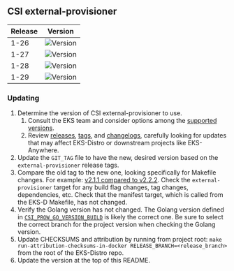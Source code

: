 ## CSI external-provisioner

| Release | Version                                                      |
|---------|--------------------------------------------------------------|
| 1-26    | ![Version](https://img.shields.io/badge/version-v4.0.1-blue) |
| 1-27    | ![Version](https://img.shields.io/badge/version-v4.0.1-blue) |
| 1-28    | ![Version](https://img.shields.io/badge/version-v4.0.1-blue) |
| 1-29    | ![Version](https://img.shields.io/badge/version-v4.0.1-blue) |

### Updating

1. Determine the version of CSI external-provisioner to use.
   1. Consult the EKS team and consider options among the
      [supported versions](https://kubernetes-csi.github.io/docs/external-provisioner.html#supported-versions).
   2. Review [releases](https://github.com/kubernetes-csi/external-provisioner/releases),
      [tags](https://github.com/kubernetes-csi/external-provisioner/tags),
      and [changelogs](https://github.com/kubernetes-csi/external-provisioner/tree/master/CHANGELOG),
      carefully looking for updates that may affect EKS-Distro or downstream
      projects like EKS-Anywhere.
2. Update the `GIT_TAG` file to have the new, desired version based on the
   `external-provisioner` release tags.
3. Compare the old tag to the new one, looking specifically for Makefile changes.
   For example:
   [v2.1.1 compared to v2.2.2](https://github.com/kubernetes-csi/external-provisioner/compare/v2.1.1...v2.2.2).
   Check the `external-provisioner` target for any build flag changes, tag
   changes, dependencies, etc. Check that the manifest target, which is called
   from the EKS-D Makefile, has not changed.
4. Verify the Golang version has not changed. The Golang version defined in
   [`CSI_PROW_GO_VERSION_BUILD`](https://github.com/kubernetes-csi/external-provisioner/blob/v3.1.1/release-tools/prow.sh#L89)
   is likely the correct one. Be sure to select the correct branch for the
   project version when checking the Golang version.
5. Update CHECKSUMS and attribution by running from project root:
   `make run-attribution-checksums-in-docker RELEASE_BRANCH=<release_branch>`
   from the root of the EKS-Distro repo.
6. Update the version at the top of this README.

